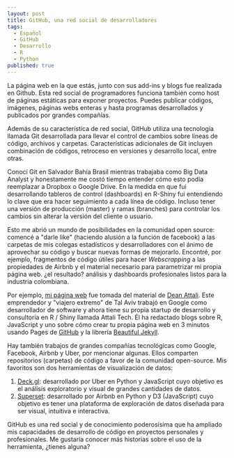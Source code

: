 ```yaml
---
layout: post
title: GitHub, una red social de desarrolladores
tags:
  - Español
  - GitHub
  - Desarrollo
  - R
  - Python
published: true
---
```


La página web en la que estás, junto con sus add-ins y blogs fue realizada en Github. Esta red social de programadores funciona también como host de páginas estáticas para exponer proyectos. Puedes publicar códigos, imágenes, páginas webs enteras y hasta programas desarrollados y publicados por grandes compañías. 

Además de su característica de red social, GitHub utiliza una tecnología llamada Git desarrollada para llevar el control de cambios sobre líneas de código, archivos y carpetas. Características adicionales de Git incluyen combinación de códigos, retroceso en versiones y desarrollo local, entre otras.

Conocí Git en Salvador Bahía Brasil mientras trabajaba como Big Data Analyst y honestamente me costó tiempo entender cómo esto podía reemplazar a Dropbox o Google Drive. En la medida en que fui desarrollando tableros de control (dashboards) en R-Shiny fui entendiendo lo clave que era hacer seguimiento a cada línea de código. Incluso tener una versión de producción (master) y ramas (branches) para controlar los cambios sin alterar la versión del cliente o usuario. 

Esto me abrió un mundo de posibilidades en la comunidad open source: comencé a "darle like" (haciendo alusión a la función de facebook) a las carpetas de mis colegas estadísticos y desarrolladores con el ánimo de aprovechar su código y buscar nuevas formas de mejorarlo. Encontré, por ejemplo, fragmentos de código útiles para hacer _Webscrapping_ a las propiedades de Airbnb y el material necesario para parametrizar mi propia página web. ¿el resultado? análisis y dashboards profesionales listos para la industria colombiana.

Por ejemplo, [mi página web](http://cecabrera.github.io) fue tomada del material de [Dean Attali](http://deanattali.com/). Este emprendedor y "viajero extremo" de Tal Aviv trabajó en Google como desarrollador de software y ahora tiene su propia startup de desarrollo y consultoría en R / Shiny llamada Attali Tech. Él ha redactado blogs sobre R, JavaScript y uno sobre cómo crear tu propia página web en 3 minutos usando Pages de [GitHub](http://github.com) y la librería [Beautiful Jekyll](http://deanattali.com/beautiful-jekyll/).

Hay también trabajos de grandes compañías tecnológicas como Google, Facebook, Airbnb y Uber, por mencionar algunas. Ellos comparten repositorios (carpetas) de código a favor de la comunidad open-source. Mis favoritos son dos herramientas de visualización de datos: 

1. [Deck.gl](http://uber.github.io/deck.gl/#/): desarrollado por Uber en Python y JavaScript cuyo objetivo es el análisis exploratorio y visual de grandes cantidades de datos.
2. [Superset](https://github.com/airbnb/superset): desarrollado por Airbnb en Python y D3 (JavaScript) cuyo objetivo es tener una plataforma de exploración de datos diseñada para ser visual, intuitiva e interactiva.

GitHub es una red social y de conocimiento poderosísima que ha ampliado mis capacidades de desarrollo de código en proyectos personales y profesionales. Me gustaría conocer más historias sobre el uso de la herramienta, ¿tienes alguna?